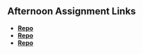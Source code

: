 ## Afternoon Assignment Links

* **[Repo](https://github.com/EwanStubblefield-Allen/Chore_Score)**
* **[Repo](https://github.com/EwanStubblefield-Allen/Gregslist_CSharp)**
* **[Repo](https://github.com/EwanStubbefield-Allen/<ASSIGNMENT_REPO>)**
